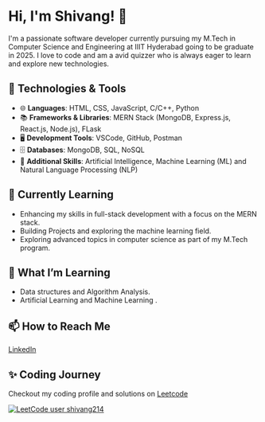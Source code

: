 # Hi, I'm Shivang! 👋

I'm a passionate software developer currently pursuing my M.Tech in Computer Science and Engineering at IIIT Hyderabad going to be graduate in 2025. I love to code and am a avid quizzer who is always eager to learn and explore new technologies.

## 🔧 Technologies & Tools
- 🌐 **Languages**: HTML, CSS, JavaScript, C/C++, Python
- 📚 **Frameworks & Libraries**: MERN Stack (MongoDB, Express.js, React.js, Node.js), FLask
- 🖥️ **Development Tools**: VSCode, GitHub, Postman
- 🗄️ **Databases**: MongoDB, SQL, NoSQL
- 🤖 **Additional Skills**: Artificial Intelligence, Machine Learning (ML) and Natural Language Processing (NLP)

## 🚀 Currently Learning
- Enhancing my skills in full-stack development with a focus on the MERN stack.
- Building Projects and exploring the machine learning field.
- Exploring advanced topics in computer science as part of my M.Tech program.



## 🌱 What I’m Learning
- Data structures and Algorithm Analysis.
- Artificial Learning and Machine Learning .

## 📫 How to Reach Me
[LinkedIn](https://www.linkedin.com/in/shivang214/)

## ✨ Coding Journey
Checkout my coding profile and solutions on [Leetcode](https://leetcode.com/u/shivang214/)

[![LeetCode user shivang214](https://img.shields.io/badge/dynamic/json?style=for-the-badge&labelColor=black&color=%23ffa116&label=Solved&query=solvedOverTotal&url=https%3A%2F%2Fleetcode-badge.vercel.app%2Fapi%2Fusers%2Fshivang214&logo=leetcode&logoColor=yellow)](https://leetcode.com/shivang214/)

